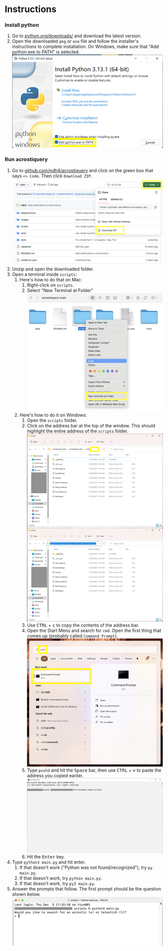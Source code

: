# Instructions

### Install python

1. Go to [python.org/downloads/](https://www.python.org/downloads/) and download the latest version.
2. Open the downloaded `pkg` or `exe` file and follow the installer's instructions to complete installation. On Windows, make sure that "Add python.exe to PATH" is selected. ![Make sure that Add python.exe to PATH has a check mark next to it.](images/add_python_to_path.png)

### Run acrostiquery

1. Go to [github.com/ndh4/acrostiquery](https://github.com/ndh4/acrostiquery) and click on the green box that says `<> Code`. Then click `Download ZIP`.
![Code | Download ZIP](images/download_zip.png)
2. Unzip and open the downloaded folder.
3. Open a terminal inside `scripts`:
   1. Here's how to do that on Mac:
      1. Right-click on `scripts`.
      2. Select "New Terminal at Folder" ![Right-click on `scripts` and select "New Terminal at Folder"](images/open_terminal_mac.png)
   2. Here's how to do it on Windows:
      1. Open the `scripts` folder.
      2. Click on the address bar at the top of the window. This should highlight the entire address of the `scripts` folder. ![Click on the space after the address.](images/scripts_folder.png) ![The entire address should be highlighted after you do so.](images/address_highlighted.png)
      3. Use <kbd>CTRL</kbd> + <kbd>c</kbd> to copy the contents of the address bar.
      4. Open the Start Menu and search for `cmd`. Open the first thing that comes up (probably called `Command Prompt`). ![Search for cmd and open the first program that comes up.](images/windows_search.png)
      5. Type `pushd` and hit the <kbd>Space</kbd> bar, then use <kbd>CTRL</kbd> + <kbd>v</kbd> to paste the address you copied earlier. ![pushd paste](images/pushd.png)
      6. Hit the <kbd>Enter</kbd> key.
4. Type `python3 main.py` and hit enter.
   1. If that doesn't work ("Python was not found/recognized"), try `py main.py`.
   2. If that doesn't work, try `python main.py`.
   3. If that doesn't work, try `py3 main.py`.
5. Answer the prompts that follow. The first prompt should be the question shown below.
![The first question should be, "Do you want to search for an acrostic or telestich?"](images/mac_success.png)

